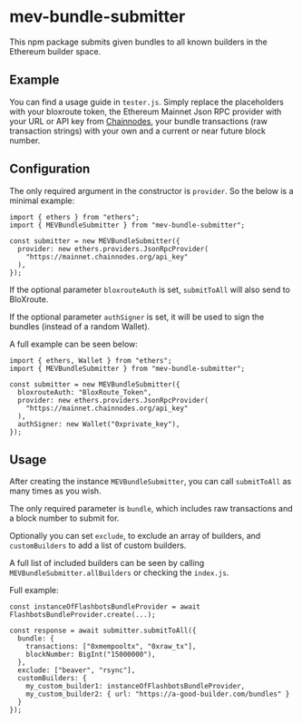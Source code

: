 # mev-bundle-submitter

This npm package submits given bundles to all known builders in the Ethereum builder space.

## Example

You can find a usage guide in `tester.js`. Simply replace the placeholders with your bloxroute token,
the Ethereum Mainnet Json RPC provider with your URL or API key from [Chainnodes](https://www.chainnodes.org/),
your bundle transactions (raw transaction strings) with your own and a current or near future block number.

## Configuration

The only required argument in the constructor is `provider`. So the below is a minimal example:

```JS
import { ethers } from "ethers";
import { MEVBundleSubmitter } from "mev-bundle-submitter";

const submitter = new MEVBundleSubmitter({
  provider: new ethers.providers.JsonRpcProvider(
    "https://mainnet.chainnodes.org/api_key"
  ),
});
```

If the optional parameter `bloxrouteAuth` is set, `submitToAll` will also send to BloXroute.

If the optional parameter `authSigner` is set, it will be used to sign the bundles (instead of a random Wallet).

A full example can be seen below:

```JS
import { ethers, Wallet } from "ethers";
import { MEVBundleSubmitter } from "mev-bundle-submitter";

const submitter = new MEVBundleSubmitter({
  bloxrouteAuth: "BloxRoute_Token",
  provider: new ethers.providers.JsonRpcProvider(
    "https://mainnet.chainnodes.org/api_key"
  ),
  authSigner: new Wallet("0xprivate_key"),
});
```

## Usage

After creating the instance `MEVBundleSubmitter`, you can call `submitToAll` as many times as you wish.

The only required parameter is `bundle`, which includes raw transactions and a block number to submit for.

Optionally you can set `exclude`, to exclude an array of builders, and `customBuilders` to add a list of custom builders.

A full list of included builders can be seen by calling `MEVBundleSubmitter.allBuilders` or checking the `index.js`.

Full example:

```JS
const instanceOfFlashbotsBundleProvider = await FlashbotsBundleProvider.create(...);

const response = await submitter.submitToAll({
  bundle: {
    transactions: ["0xmempooltx", "0xraw_tx"],
    blockNumber: BigInt("15000000"),
  },
  exclude: ["beaver", "rsync"],
  customBuilders: {
    my_custom_builder1: instanceOfFlashbotsBundleProvider,
    my_custom_builder2: { url: "https://a-good-builder.com/bundles" }
  }
});
```
